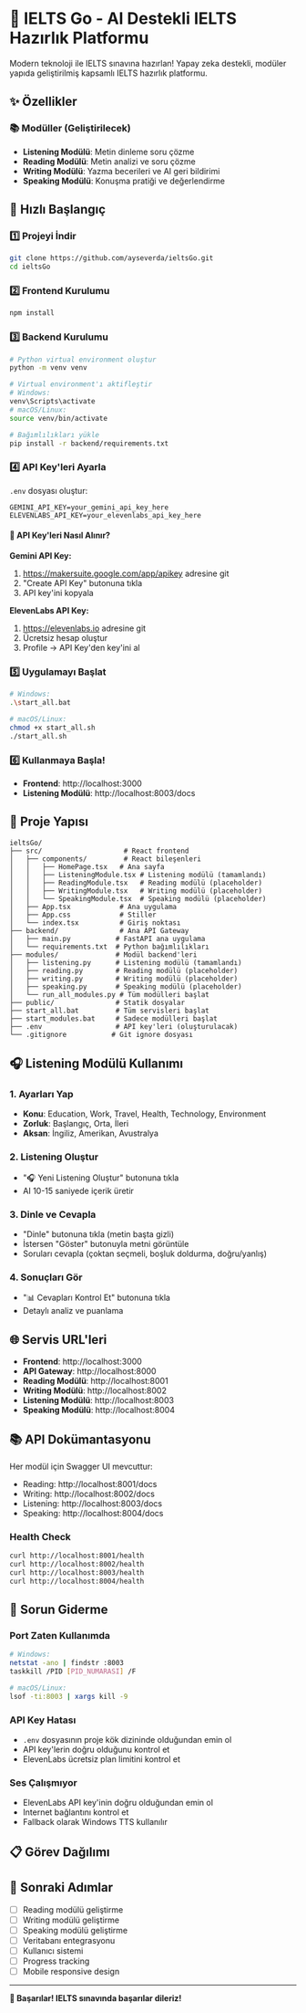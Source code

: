 # 🎯 IELTS Go - AI Destekli IELTS Hazırlık Platformu

Modern teknoloji ile IELTS sınavına hazırlan! Yapay zeka destekli, modüler yapıda geliştirilmiş kapsamlı IELTS hazırlık platformu.

## ✨ Özellikler



### 📚  Modüller (Geliştirilecek)
- **Listening Modülü**: Metin dinleme soru çözme
- **Reading Modülü**: Metin analizi ve soru çözme
- **Writing Modülü**: Yazma becerileri ve AI geri bildirimi
- **Speaking Modülü**: Konuşma pratiği ve değerlendirme

## 🚀 Hızlı Başlangıç

### 1️⃣ Projeyi İndir
```bash
git clone https://github.com/ayseverda/ieltsGo.git
cd ieltsGo
```

### 2️⃣ Frontend Kurulumu
```bash
npm install
```

### 3️⃣ Backend Kurulumu
```bash
# Python virtual environment oluştur
python -m venv venv

# Virtual environment'ı aktifleştir
# Windows:
venv\Scripts\activate
# macOS/Linux:
source venv/bin/activate

# Bağımlılıkları yükle
pip install -r backend/requirements.txt
```

### 4️⃣ API Key'leri Ayarla
`.env` dosyası oluştur:
```env
GEMINI_API_KEY=your_gemini_api_key_here
ELEVENLABS_API_KEY=your_elevenlabs_api_key_here
```

#### 🔑 API Key'leri Nasıl Alınır?

**Gemini API Key:**
1. https://makersuite.google.com/app/apikey adresine git
2. "Create API Key" butonuna tıkla
3. API key'ini kopyala

**ElevenLabs API Key:**
1. https://elevenlabs.io adresine git
2. Ücretsiz hesap oluştur
3. Profile → API Key'den key'ini al

### 5️⃣ Uygulamayı Başlat
```bash
# Windows:
.\start_all.bat

# macOS/Linux:
chmod +x start_all.sh
./start_all.sh
```

### 6️⃣ Kullanmaya Başla!
- **Frontend**: http://localhost:3000
- **Listening Modülü**: http://localhost:8003/docs

## 📁 Proje Yapısı

```
ieltsGo/
├── src/                    # React frontend
│   ├── components/         # React bileşenleri
│   │   ├── HomePage.tsx   # Ana sayfa
│   │   ├── ListeningModule.tsx # Listening modülü (tamamlandı)
│   │   ├── ReadingModule.tsx   # Reading modülü (placeholder)
│   │   ├── WritingModule.tsx   # Writing modülü (placeholder)
│   │   └── SpeakingModule.tsx  # Speaking modülü (placeholder)
│   ├── App.tsx            # Ana uygulama
│   ├── App.css            # Stiller
│   └── index.tsx          # Giriş noktası
├── backend/               # Ana API Gateway
│   ├── main.py           # FastAPI ana uygulama
│   └── requirements.txt  # Python bağımlılıkları
├── modules/              # Modül backend'leri
│   ├── listening.py      # Listening modülü (tamamlandı)
│   ├── reading.py        # Reading modülü (placeholder)
│   ├── writing.py        # Writing modülü (placeholder)
│   ├── speaking.py       # Speaking modülü (placeholder)
│   └── run_all_modules.py # Tüm modülleri başlat
├── public/               # Statik dosyalar
├── start_all.bat         # Tüm servisleri başlat
├── start_modules.bat     # Sadece modülleri başlat
├── .env                  # API key'leri (oluşturulacak)
└── .gitignore           # Git ignore dosyası
```

## 🎧 Listening Modülü Kullanımı

### 1. Ayarları Yap
- **Konu**: Education, Work, Travel, Health, Technology, Environment
- **Zorluk**: Başlangıç, Orta, İleri
- **Aksan**: İngiliz, Amerikan, Avustralya

### 2. Listening Oluştur
- "🎧 Yeni Listening Oluştur" butonuna tıkla
- AI 10-15 saniyede içerik üretir

### 3. Dinle ve Cevapla
- "Dinle" butonuna tıkla (metin başta gizli)
- İstersen "Göster" butonuyla metni görüntüle
- Soruları cevapla (çoktan seçmeli, boşluk doldurma, doğru/yanlış)

### 4. Sonuçları Gör
- "📊 Cevapları Kontrol Et" butonuna tıkla
- Detaylı analiz ve puanlama

## 🌐 Servis URL'leri

- **Frontend**: http://localhost:3000
- **API Gateway**: http://localhost:8000
- **Reading Modülü**: http://localhost:8001
- **Writing Modülü**: http://localhost:8002
- **Listening Modülü**: http://localhost:8003
- **Speaking Modülü**: http://localhost:8004

## 📚 API Dokümantasyonu

Her modül için Swagger UI mevcuttur:
- Reading: http://localhost:8001/docs
- Writing: http://localhost:8002/docs
- Listening: http://localhost:8003/docs
- Speaking: http://localhost:8004/docs


### Health Check
```bash
curl http://localhost:8001/health
curl http://localhost:8002/health
curl http://localhost:8003/health
curl http://localhost:8004/health
```

## 🔧 Sorun Giderme

### Port Zaten Kullanımda
```bash
# Windows:
netstat -ano | findstr :8003
taskkill /PID [PID_NUMARASI] /F

# macOS/Linux:
lsof -ti:8003 | xargs kill -9
```

### API Key Hatası
- `.env` dosyasının proje kök dizininde olduğundan emin ol
- API key'lerin doğru olduğunu kontrol et
- ElevenLabs ücretsiz plan limitini kontrol et

### Ses Çalışmıyor
- ElevenLabs API key'inin doğru olduğundan emin ol
- Internet bağlantını kontrol et
- Fallback olarak Windows TTS kullanılır

## 📋 Görev Dağılımı


## 🎯 Sonraki Adımlar

- [ ] Reading modülü geliştirme
- [ ] Writing modülü geliştirme  
- [ ] Speaking modülü geliştirme
- [ ] Veritabanı entegrasyonu
- [ ] Kullanıcı sistemi
- [ ] Progress tracking
- [ ] Mobile responsive design

---

**🎉 Başarılar! IELTS sınavında başarılar dileriz!**